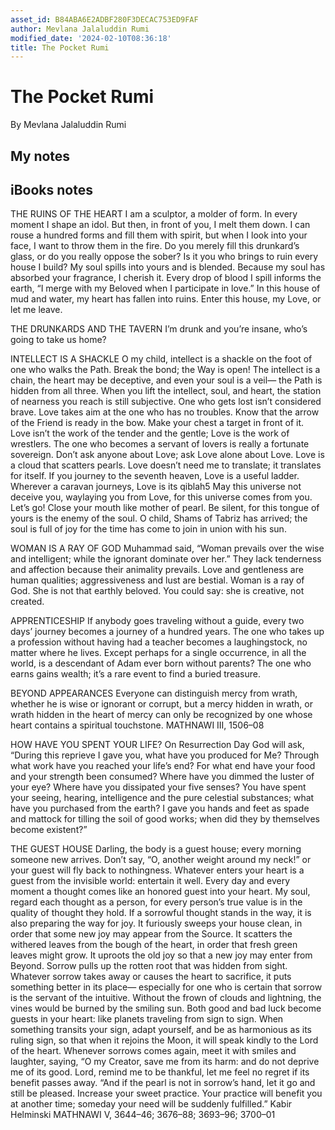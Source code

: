 ```yaml
---
asset_id: B84ABA6E2ADBF280F3DECAC753ED9FAF
author: Mevlana Jalaluddin Rumi
modified_date: '2024-02-10T08:36:18'
title: The Pocket Rumi
---
```


# The Pocket Rumi

By Mevlana Jalaluddin Rumi

## My notes <a name="my_notes_dont_delete"></a>



## iBooks notes <a name="ibooks_notes_dont_delete"></a>


THE RUINS OF THE HEART
I am a sculptor, a molder of form.
In every moment I shape an idol.
But then, in front of you, I melt them down.
I can rouse a hundred forms
and fill them with spirit,
but when I look into your face,
I want to throw them in the fire.
Do you merely fill this drunkard’s glass,
or do you really oppose the sober?
Is it you who brings to ruin
every house I build?
My soul spills into yours and is blended.
Because my soul has absorbed your fragrance,
I cherish it.
Every drop of blood I spill
informs the earth,
“I merge with my Beloved
when I participate in love.”
In this house of mud and water,
my heart has fallen into ruins.
Enter this house, my Love, or let me leave.

THE DRUNKARDS AND THE TAVERN
I’m drunk and you’re insane,
who’s going to take us home?

INTELLECT IS A SHACKLE
O my child, intellect is a shackle
on the foot of one who walks the Path.
Break the bond; the Way is open!
The intellect is a chain, the heart may be deceptive,
and even your soul is a veil—
the Path is hidden from all three.
When you lift the intellect, soul, and heart,
the station of nearness you reach is still subjective.
One who gets lost isn’t considered brave.
Love takes aim at the one who has no troubles.
Know that the arrow of the Friend is ready in the bow.
Make your chest a target in front of it.
Love isn’t the work of the tender and the gentle;
Love is the work of wrestlers.
The one who becomes a servant of lovers
is really a fortunate sovereign.
Don’t ask anyone about Love;
ask Love alone about Love.
Love is a cloud that scatters pearls.
Love doesn’t need me to translate; it translates for itself.
If you journey to the seventh heaven,
Love is a useful ladder.
Wherever a caravan journeys, Love is its qiblah5
May this universe not deceive you,
waylaying you from Love,
for this universe comes from you.
Let’s go! Close your mouth like mother of pearl.
Be silent, for this tongue of yours
is the enemy of the soul.
O child, Shams of Tabriz has arrived;
the soul is full of joy
for the time has come to join in union with his sun.

WOMAN IS A RAY OF GOD
Muhammad said,
“Woman prevails over the wise and intelligent;
while the ignorant dominate over her.”
They lack tenderness and affection
because their animality prevails.
Love and gentleness are human qualities;
aggressiveness and lust are bestial.
Woman is a ray of God.
She is not that earthly beloved.
You could say:
she is creative, not created.

APPRENTICESHIP
If anybody goes traveling without a guide,
every two days’ journey
becomes a journey of a hundred years.
The one who takes up a profession
without having had a teacher
becomes a laughingstock,
no matter where he lives.
Except perhaps for a single occurrence,
in all the world, is a descendant of Adam
ever born without parents?
The one who earns gains wealth;
it’s a rare event
to find a buried treasure.


BEYOND APPEARANCES
Everyone can distinguish mercy from wrath,
whether he is wise or ignorant or corrupt,
but a mercy hidden in wrath,
or wrath hidden in the heart of mercy
can only be recognized by one whose heart
contains a spiritual touchstone.
MATHNAWI III, 1506–08

HOW HAVE YOU SPENT YOUR LIFE?
On Resurrection Day God will ask,
“During this reprieve I gave you,
what have you produced for Me?
Through what work have you reached your life’s end?
For what end have your food
and your strength been consumed?
Where have you dimmed the luster of your eye?
Where have you dissipated your five senses?
You have spent your seeing, hearing, intelligence
and the pure celestial substances;
what have you purchased from the earth?
I gave you hands and feet as spade and mattock
for tilling the soil of good works;
when did they by themselves become existent?”


THE GUEST HOUSE
Darling, the body is a guest house;
every morning someone new arrives.
Don’t say, “O, another weight around my neck!”
or your guest will fly back to nothingness.
Whatever enters your heart is a guest
from the invisible world: entertain it well.
Every day and every moment a thought comes
like an honored guest into your heart.
My soul, regard each thought as a person,
for every person’s true value
is in the quality of thought they hold.
If a sorrowful thought stands in the way,
it is also preparing the way for joy.
It furiously sweeps your house clean,
in order that some new joy
may appear from the Source.
It scatters the withered leaves
from the bough of the heart,
in order that fresh green leaves might grow.
It uproots the old joy so that
a new joy may enter from Beyond.
Sorrow pulls up the rotten root
that was hidden from sight.
Whatever sorrow takes away
or causes the heart to sacrifice,
it puts something better in its place—
especially for one who is certain
that sorrow is the servant of the intuitive.
Without the frown of clouds and lightning,
the vines would be burned by the smiling sun.
Both good and bad luck
become guests in your heart:
like planets traveling from sign to sign.
When something transits your sign,
adapt yourself,
and be as harmonious as its ruling sign,
so that when it rejoins the Moon,
it will speak kindly to the Lord of the heart.
Whenever sorrows comes again,
meet it with smiles and laughter,
saying, “O my Creator, save me from its harm:
and do not deprive me of its good.
Lord, remind me to be thankful,
let me feel no regret if its benefit passes away.
“And if the pearl is not in sorrow’s hand,
let it go and still be pleased.
Increase your sweet practice.
Your practice will benefit you at another time;
someday your need will be suddenly fulfilled.”
Kabir Helminski
MATHNAWI V, 3644–46; 3676–88; 3693–96; 3700–01